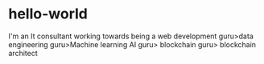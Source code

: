 # hello-world

I'm an It consultant working towards being a web development guru>data engineering guru>Machine learning AI guru> blockchain guru> blockchain architect
